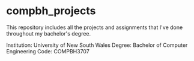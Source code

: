 # compbh_projects

This repository includes all the projects and assignments that I've done throughout my bachelor's degree.

Institution: University of New South Wales
Degree: Bachelor of Computer Engineering
Code: COMPBH3707

